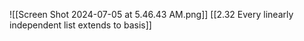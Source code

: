 ![[Screen Shot 2024-07-05 at 5.46.43 AM.png]]
[[2.32 Every linearly independent list extends to basis]]

